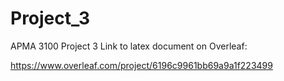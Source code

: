 # Project_3
APMA 3100 Project 3
Link to latex document on Overleaf:

https://www.overleaf.com/project/6196c9961bb69a9a1f223499
